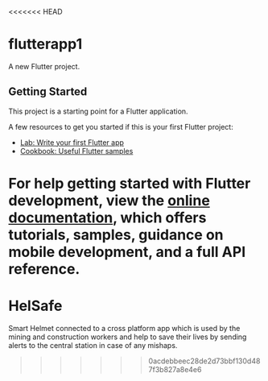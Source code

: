 <<<<<<< HEAD
# flutterapp1

A new Flutter project.

## Getting Started

This project is a starting point for a Flutter application.

A few resources to get you started if this is your first Flutter project:

- [Lab: Write your first Flutter app](https://docs.flutter.dev/get-started/codelab)
- [Cookbook: Useful Flutter samples](https://docs.flutter.dev/cookbook)

For help getting started with Flutter development, view the
[online documentation](https://docs.flutter.dev/), which offers tutorials,
samples, guidance on mobile development, and a full API reference.
=======
# HelSafe
Smart Helmet connected to a cross platform app which is used by the mining and construction workers and help to save their lives by sending alerts to the central station in case of any mishaps. 
>>>>>>> 0acdebbeec28de2d73bbf130d487f3b827a8e4e6
